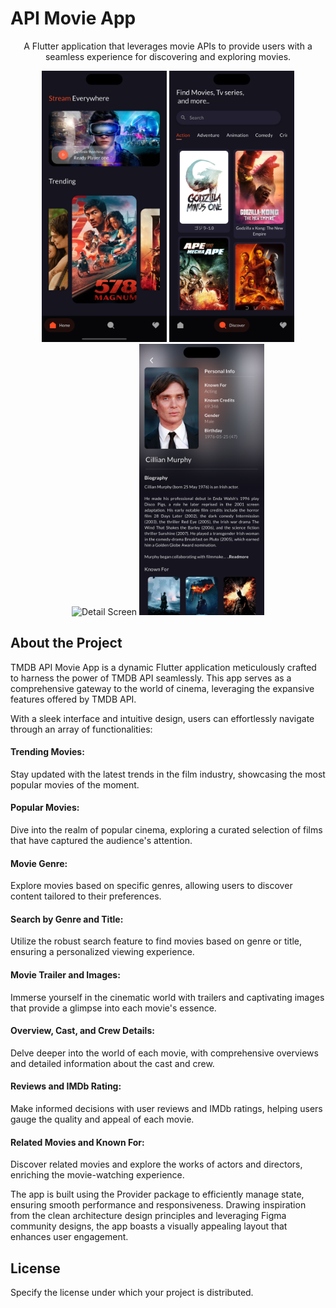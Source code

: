 <!-- Project Title -->
<h1 align="left">API Movie App</h1>

<!-- Project Description -->
<p align="center">
  A Flutter application that leverages movie APIs to provide users with a seamless experience for discovering and exploring movies.
</p>

<!-- Screenshots/GIFs -->
<div align="center">
  <!-- Add Screenshots or GIFs showcasing your app -->
  <img src="https://github.com/kasunfg87/api_movie_app/blob/main/assets/images/Dashboard.png?raw=true" alt="Home Screen" width="200" />
  <img src="https://github.com/kasunfg87/api_movie_app/blob/main/assets/images/Discover.png?raw=true" alt="Discover Screen" width="200" />
  <img src="https://github.com/kasunfg87/api_movie_app/blob/main/assets/images/Details%20-%2001.png?raw=true" alt="Detail Screen" width="200" />
  <img src="https://github.com/kasunfg87/api_movie_app/blob/main/assets/images/Cast%20Biography.png?raw=true" alt=" Cast & Crew Biography Screen" width="200" />
</div>
<!-- About the Project -->


## About the Project

TMDB API Movie App is a dynamic Flutter application meticulously crafted to harness the power of TMDB API seamlessly. This app serves as a comprehensive gateway to the world of cinema, leveraging the expansive features offered by TMDB API.

With a sleek interface and intuitive design, users can effortlessly navigate through an array of functionalities:

<h4 align="left">Trending Movies:</h4>
Stay updated with the latest trends in the film industry, showcasing the most popular movies of the moment.

<h4 align="left">Popular Movies:</h4>
Dive into the realm of popular cinema, exploring a curated selection of films that have captured the audience's attention.

<h4 align="left">Movie Genre:</h4>
Explore movies based on specific genres, allowing users to discover content tailored to their preferences.

<h4 align="left">Search by Genre and Title:</h4>
Utilize the robust search feature to find movies based on genre or title, ensuring a personalized viewing experience.

<h4 align="left">Movie Trailer and Images:</h4>
Immerse yourself in the cinematic world with trailers and captivating images that provide a glimpse into each movie's essence.

<h4 align="left">Overview, Cast, and Crew Details:</h4> 
Delve deeper into the world of each movie, with comprehensive overviews and detailed information about the cast and crew.

<h4 align="left">Reviews and IMDb Rating:</h4> 
Make informed decisions with user reviews and IMDb ratings, helping users gauge the quality and appeal of each movie.

<h4 align="left">Related Movies and Known For:</h4> 
Discover related movies and explore the works of actors and directors, enriching the movie-watching experience.

The app is built using the Provider package to efficiently manage state, ensuring smooth performance and responsiveness. Drawing inspiration from the clean architecture design principles and leveraging Figma community designs, the app boasts a visually appealing layout that enhances user engagement.

<!-- License -->
## License

Specify the license under which your project is distributed.

```html

